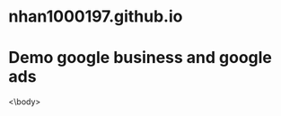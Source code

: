 # nhan1000197.github.io
<head><meta name="google-site-verification" content="I0ngRA3QOVYeQ2bC37aGOsHNapITmWbGmpxpa9fd5lQ" /></head>
<meta name="google-site-verification" content="I0ngRA3QOVYeQ2bC37aGOsHNapITmWbGmpxpa9fd5lQ" />
<body>
<h1>Demo google business and google ads</h1>
<\body>



